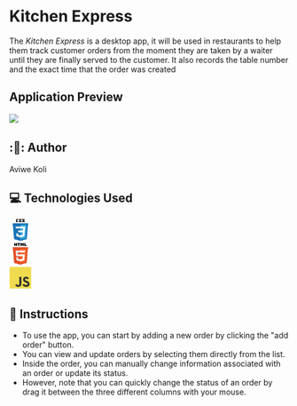 
# Kitchen Express

The *Kitchen Express* is a desktop app, it will be used in restaurants to help them track customer orders from the moment they are taken by a waiter until they are finally served to the customer. It also records the table number and the exact time that the order was created <br>

## Application Preview

![](https://codespace.ams3.digitaloceanspaces.com/lesson/1804/embedded/IWA_18-1.gif)
## ::bust_in_silhouette:: Author
Aviwe Koli 
## :computer: Technologies Used

<img src="https://raw.githubusercontent.com/devicons/devicon/master/icons/css3/css3-original-wordmark.svg" alt="CSS" width="40" height="40"><br>
<img src="https://raw.githubusercontent.com/devicons/devicon/master/icons/html5/html5-original-wordmark.svg" alt="HTML" width="40" height="40"><br>
<img src="https://raw.githubusercontent.com/devicons/devicon/master/icons/javascript/javascript-original.svg" alt="JavaScript" width="40" height="40"><br>

## :memo: Instructions 
- To use the app, you can start by adding a new order by clicking the "add order" button.
- You can view and update orders by selecting them directly from the list. 
- Inside the order, you can manually change information associated with an order or update its status. 
- However, note that you can quickly change the status of an order by drag it between the three different columns with your mouse.

